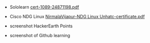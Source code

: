 * Sololearn
[cert-1089-24871198.pdf](https://github.com/Nirmala-vijapur/M1_Project_app-/files/8010255/cert-1089-24871198.pdf)

* Cisco NDG Linux
[NirmalaVijapur-NDG Linux Unhatc-certificate.pdf](https://github.com/Nirmala-vijapur/M1_Project_app-/files/8010263/NirmalaVijapur-NDG.Linux.Unhatc-certificate.pdf)

* screenshot HackerEarth Points 
* screenshot of Github learning 
